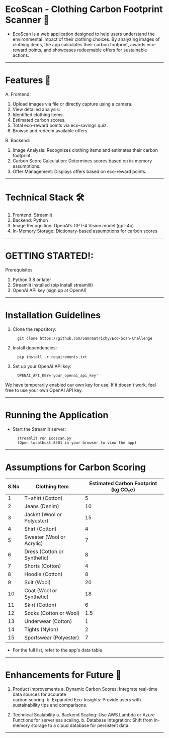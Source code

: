 # EcoScan - Clothing Carbon Footprint Scanner 🌿

* EcoScan is a web application designed to help users understand the environmental impact of their clothing choices. By analyzing images of clothing items, the app calculates their carbon footprint, awards eco-reward points, and showcases redeemable offers for sustainable actions.

-----------------------------------------------------------------------------------

# Features 🚀

A. Frontend:

1. Upload images via file or directly capture using a camera.
2. View detailed analysis:
3. Identified clothing items.
4. Estimated carbon scores.
5. Total eco-reward points via eco-savings quiz.
6. Browse and redeem available offers.

B. Backend:

1. Image Analysis: Recognizes clothing items and estimates their carbon footprint.
2. Carbon Score Calculation: Determines scores based on in-memory assumptions.
3. Offer Management: Displays offers based on eco-reward points.

------------------------------------------------------------------------------------

# Technical Stack 🛠️

1. Frontend: Streamlit
2. Backend: Python
3. Image Recognition: OpenAI’s GPT-4 Vision model (gpt-4o) 
4. In-Memory Storage: Dictionary-based assumptions for carbon scores

-------------------------------------------------------------------------------------

# GETTING STARTED!: 

Prerequisites
1. Python 3.8 or later
2. Streamlit installed (pip install streamlit)
3. OpenAI API key (sign up at OpenAI)
   

--------------------------------------------------------------------------------------

# Installation Guidelines

1. Clone the repository:

         git clone https://github.com/Samraatrichy/Eco-Scan-Challenge
         

2. Install dependencies:

         pip install -r requirements.txt

3. Set up your OpenAI API key:

         OPENAI_API_KEY='your_openai_api_key'
  We have temporarily enabled our own key for use. 
  If it doesn't work, feel free to use your own OpenAI API key.
  

---------------------------------------------------------------------------------------

# Running the Application

* Start the Streamlit server:
    
        streamlit run Ecoscan.py
        (Open localhost:8501 in your browser to view the app)

---------------------------------------------------------------------------------------

# Assumptions for Carbon Scoring 

| S.No | Clothing Item                | Estimated Carbon Footprint (kg CO₂e) |
|------|------------------------------|---------------------------------------|
| 1    | T-shirt (Cotton)            | 5                                     |
| 2    | Jeans (Denim)               | 10                                    |
| 3    | Jacket (Wool or Polyester)  | 15                                    |
| 4    | Shirt (Cotton)              | 4                                     |
| 5    | Sweater (Wool or Acrylic)   | 7                                     |
| 6    | Dress (Cotton or Synthetic) | 8                                     |
| 7    | Shorts (Cotton)             | 4                                     |
| 8    | Hoodie (Cotton)             | 8                                     |
| 9    | Suit (Wool)                 | 20                                    |
| 10   | Coat (Wool or Synthetic)    | 18                                    |
| 11   | Skirt (Cotton)              | 6                                     |
| 12   | Socks (Cotton or Wool)      | 1.5                                   |
| 13   | Underwear (Cotton)          | 1                                     |
| 14   | Tights (Nylon)              | 2                                     |
| 15   | Sportswear (Polyester)      | 7                                     |

* For the full list, refer to the app's data table.

-------------------------------------------------------------------------------------


# Enhancements for Future 🚀
1. Product Improvements
    a. Dynamic Carbon Scores: Integrate real-time data sources for accurate         
       carbon scoring.
    b. Expanded Eco-Insights: Provide users with sustainability tips and comparisons.

2. Technical Scalability
    a. Backend Scaling: Use AWS Lambda or Azure Functions for serverless scaling.
    b. Database Integration: Shift from in-memory storage to a cloud database 
        for persistent data.

---------------------------------------------------------------------------------------

